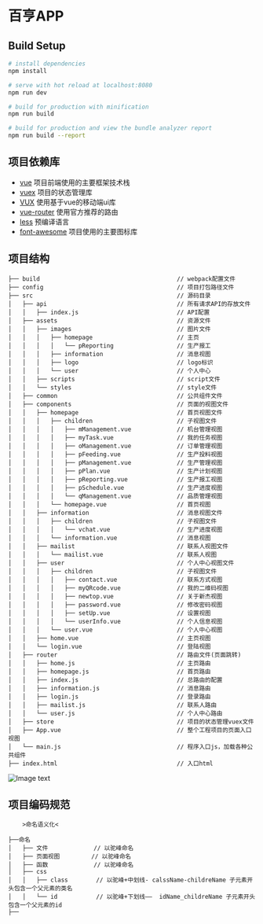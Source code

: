 百亨APP
=======


## Build Setup

``` bash
# install dependencies
npm install

# serve with hot reload at localhost:8080
npm run dev

# build for production with minification
npm run build

# build for production and view the bundle analyzer report
npm run build --report
```
项目依赖库
---------

* [vue](https://cn.vuejs.org)                           项目前端使用的主要框架技术栈
* [vuex](https://vuex.vuejs.org)                        项目的状态管理库
* [VUX](https://vux.li)                                 使用基于vue的移动端ui库
* [vue-router](https://router.vuejs.org)                使用官方推荐的路由
* [less](http://lesscss.org)                            预编译语言
* [font-awesome](http://fontawesome.dashgame.com)       项目使用的主要图标库


项目结构
--------

```
├── build                                       // webpack配置文件
├── config                                      // 项目打包路径文件
├── src                                         // 源码目录
│   ├── api                                     // 所有请求API的存放文件
│   │   ├── index.js                            // API配置
│   ├── assets                                  // 资源文件
│   │   ├── images                              // 图片文件
│   │   │   ├── homepage                        // 主页
│   │   │   │   └── pReporting                  // 生产报工
│   │   │   ├── information                     // 消息视图
│   │   │   ├── logo                            // logo标识
│   │   │   └── user                            // 个人中心
│   │   ├── scripts                             // script文件
│   │   └── styles                              // style文件
│   ├── common                                  // 公共组件文件
│   ├── components                              // 页面的视图文件
│   │   ├── homepage                            // 首页视图文件
│   │   │   ├── children                        // 子视图文件
│   │   │   │   ├── mManagement.vue             // 机台管理视图
│   │   │   │   ├── myTask.vue                  // 我的任务视图
│   │   │   │   ├── oManagement.vue             // 订单管理视图
│   │   │   │   ├── pFeeding.vue                // 生产投料视图
│   │   │   │   ├── pManagement.vue             // 生产管理视图
│   │   │   │   ├── pPlan.vue                   // 生产计划视图
│   │   │   │   ├── pReporting.vue              // 生产报工视图
│   │   │   │   ├── pSchedule.vue               // 生产进度视图
│   │   │   │   └── qManagement.vue             // 品质管理视图
│   │   │   └── homepage.vue                    // 首页视图
│   │   ├── information                         // 消息视图文件
│   │   │   ├── children                        // 子视图文件
│   │   │   │   └── vchat.vue                   // 生产进度视图
│   │   │   └── information.vue                 // 消息视图
│   │   ├── mailist                             // 联系人视图文件
│   │   │   └── mailist.vue                     // 联系人视图
│   │   ├── user                                // 个人中心视图文件
│   │   │   ├── children                        // 子视图文件
│   │   │   │   ├── contact.vue                 // 联系方式视图
│   │   │   │   ├── myQRcode.vue                // 我的二维码视图
│   │   │   │   ├── newtop.vue                  // 关于新杰视图
│   │   │   │   ├── password.vue                // 修改密码视图
│   │   │   │   ├── setUp.vue                   // 设置视图
│   │   │   │   └── userInfo.vue                // 个人信息视图
│   │   │   └── user.vue                        // 个人中心视图
│   │   ├── home.vue                            // 主页视图
│   │   └── login.vue                           // 登陆视图
│   ├── router                                  // 路由文件(页面跳转)
│   │   ├── home.js                             // 主页路由
│   │   ├── homepage.js                         // 首页路由
│   │   ├── index.js                            // 总路由的配置
│   │   ├── information.js                      // 消息路由
│   │   ├── login.js                            // 登录路由
│   │   ├── mailist.js                          // 联系人路由
│   │   └── user.js                             // 个人中心路由
│   ├── store                                   // 项目的状态管理vuex文件
│   ├── App.vue                                 // 整个工程项目的页面入口视图
│   └── main.js                                 // 程序入口js，加载各种公共组件
├── index.html                                  // 入口html

```
![Image text](https://github.com/ATwins-8/newtop/blob/master/baihengAPP/src/assets/images/designChart/%E7%99%BE%E4%BA%A8APP%E9%A1%B9%E7%9B%AE%E7%BB%93%E6%9E%84%E9%9C%80%E6%B1%82%E5%9B%BE.png)
      

项目编码规范
-------
```
    >命名语义化<
    
├──命名
│   ├── 文件             // 以驼峰命名
│   ├── 页面视图         // 以驼峰命名
│   ├── 函数             // 以驼峰命名
│   ├── css
│   │   ├── class        // 以驼峰+中划线- calssName-childreName 子元素开头包含一个父元素的类名
│   │   └── id           // 以驼峰+下划线——  idName_childreName 子元素开头包含一个父元素的id
├──

```